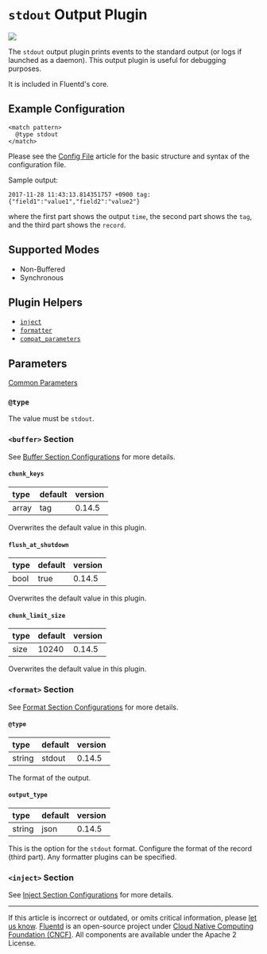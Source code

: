 # `stdout` Output Plugin

![](/images/plugins/output/stdout.png)

The `stdout` output plugin prints events to the standard output (or logs if
launched as a daemon). This output plugin is useful for debugging purposes.

It is included in Fluentd's core.


## Example Configuration

```
<match pattern>
  @type stdout
</match>
```

Please see the [Config File](/configuration/config-file.md) article for the basic
structure and syntax of the configuration file.

Sample output:

```
2017-11-28 11:43:13.814351757 +0900 tag: {"field1":"value1","field2":"value2"}
```

where the first part shows the output `time`, the second part shows the `tag`, and
the third part shows the `record`.


## Supported Modes

-   Non-Buffered
-   Synchronous


## Plugin Helpers

-   [`inject`](/developer/api-plugin-helper-inject.md)
-   [`formatter`](/developer/api-plugin-helper-formatter.md)
-   [`compat_parameters`](/developer/api-plugin-helper-compat_parameters.md)


## Parameters

[Common Parameters](/configuration/plugin-common-parameters.md)


### `@type`

The value must be `stdout`.


### `<buffer>` Section

See [Buffer Section Configurations](/configuration/buffer-section.md) for more
details.


#### `chunk_keys`

| type  | default | version |
|:------|:--------|:--------|
| array | tag     | 0.14.5  |

Overwrites the default value in this plugin.


#### `flush_at_shutdown`

| type | default | version |
|:-----|:--------|:--------|
| bool | true    | 0.14.5  |

Overwrites the default value in this plugin.


#### `chunk_limit_size`

| type | default | version |
|:-----|:--------|:--------|
| size | 10240   | 0.14.5  |

Overwrites the default value in this plugin.


### `<format>` Section

See [Format Section Configurations](/configuration/format-section.md) for more details.


#### `@type`

| type   | default | version |
|:-------|:--------|:--------|
| string | stdout  | 0.14.5  |

The format of the output.


#### `output_type`

| type   | default | version |
|:-------|:--------|:--------|
| string | json    | 0.14.5  |

This is the option for the `stdout` format. Configure the format of the record
(third part). Any formatter plugins can be specified.


### `<inject>` Section

See [Inject Section Configurations](/configuration/inject-section.md) for more details.


------------------------------------------------------------------------

If this article is incorrect or outdated, or omits critical information, please
[let us know](https://github.com/fluent/fluentd-docs-gitbook/issues?state=open).
[Fluentd](http://www.fluentd.org/) is an open-source project under
[Cloud Native Computing Foundation (CNCF)](https://cncf.io/). All components are
available under the Apache 2 License.
